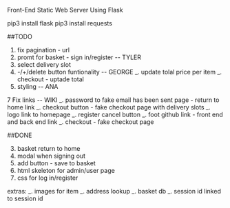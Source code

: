 Front-End Static Web Server Using Flask

pip3 install flask
pip3 install requests

##TODO

1. fix pagination - url
2. promt for basket - sign in/register -- TYLER
3. select delivery slot
4. -/+/delete button funtionality -- GEORGE
   _. update tolal price per item
   _. checkout - uptade total
5. styling -- ANA

7 Fix links -- WIKI
_. password to fake email has been sent page - return to home link
_. checkout button - fake checkout page with delivery slots
_. logo link to homepage
_. register cancel button
_. foot github link - front end and back end link
_. checkout - fake checkout page

##DONE

3.  basket return to home
4.  modal when signing out
5.  add button - save to basket
6.  html skeleton for admin/user page
7.  css for log in/register

extras:
_. images for item
_. address lookup
_. basket db
_. session id linked to session id
